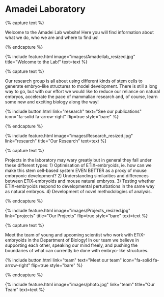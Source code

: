 ---
---

# Amadei Laboratory

{% capture text %}

Welcome to the Amadei Lab website! Here you will find information about what we do, who we are and where to find us!

{% endcapture %}

{%
  include feature.html
  image="images/Amadeilab_resized.jpg"
  title="Welcome to the Lab!"
  text=text
%}

{% capture text %}

Our research group is all about using different kinds of stem cells to generate embryo-like structures to model development. There is still a long way to go, but with our effort we would like to reduce our reliance on natural embryos, accelerate the pace of mammalian research and, of course, learn some new and exciting biology along the way!

{%
  include button.html
  link="research"
  text="See our publications"
  icon="fa-solid fa-arrow-right"
  flip=true
  style="bare"
%}

{% endcapture %}

{%
  include feature.html
  image="images/Research_resized.jpg"
  link="research"
  title="Our Research"
  text=text
%}

{% capture text %}

Projects in the laboratory may wary greatly but in general they fall under these different types: 1) Optimisation of ETiX-embryoids, ie. how can we make this stem cell-based system EVEN BETTER as a proxy of mouse embryonic development? 2) Understanding similarities and differences between ETiX-embryoids and mouse natural embryos. 3) Testing whether ETiX-embryoids respond to developmental perturbations in the same way as natural embryos. 4) Development of novel methodologies of analysis.

{% endcapture %}

{%
  include feature.html
  image="images/Projects_resized.jpg"
  link="projects"
  title="Our Projects"
  flip=true
  style="bare"
  text=text
%}

{% capture text %}

Meet the team of young and upcoming scientist who work with ETiX-embryoids in the Department of Biology! In our team we believe in supporting each other, speaking our mind freely, and pushing the boundaries of what can currently be done with embryo-like structures.

{%
  include button.html
  link="team"
  text="Meet our team"
  icon="fa-solid fa-arrow-right"
  flip=true
  style="bare"
%}

{% endcapture %}

{%
  include feature.html
  image="images/photo.jpg"
  link="team"
  title="Our Team"
  text=text
%}
